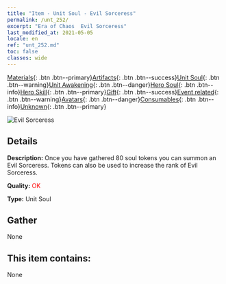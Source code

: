 ```yaml
---
title: "Item - Unit Soul - Evil Sorceress"
permalink: /unt_252/
excerpt: "Era of Chaos  Evil Sorceress"
last_modified_at: 2021-05-05
locale: en
ref: "unt_252.md"
toc: false
classes: wide
---
```

 [Materials](/Items/){: .btn .btn--primary}[Artifacts](/Items/Artifacts/){: .btn .btn--success}[Unit Soul](/Items/UnitSoul/){: .btn .btn--warning}[Unit Awakening](/Items/UnitAwakening/){: .btn .btn--danger}[Hero Soul](/Items/HeroSoul/){: .btn .btn--info}[Hero Skill](/Items/HeroSkill/){: .btn .btn--primary}[Gift](/Items/Gift/){: .btn .btn--success}[Event related](/Items/Events/){: .btn .btn--warning}[Avatars](/Items/Avatars/){: .btn .btn--danger}[Consumables](/Items/Consumables/){: .btn .btn--info}[Unknown](/Items/Unknown/){: .btn .btn--primary}

 ![Evil Sorceress](/images/u/ti_xiemonv.jpg)

## Details
 **Description:** Once you have gathered 80 soul tokens you can summon an Evil Sorceress. Tokens can also be used to increase the rank of Evil Sorceress.

 **Quality:** <span style="color: #FF0000">OK</span>

 **Type:** Unit Soul

## Gather

  None

## This item contains:

  None

